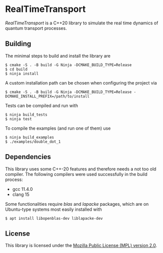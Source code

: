 # RealTimeTransport

_RealTimeTransport_ is a C++20 library to simulate the real time dynamics of quantum transport processes.

## Building

The minimal steps to build and install the library are

```console
$ cmake -S . -B build -G Ninja -DCMAKE_BUILD_TYPE=Release
$ cd build
$ ninja install
```

A custom installation path can be chosen when configuring the project via

```console
$ cmake -S . -B build -G Ninja -DCMAKE_BUILD_TYPE=Release -DCMAKE_INSTALL_PREFIX=/path/to/install
```

Tests can be compiled and run with

```console
$ ninja build_tests
$ ninja test
```

To compile the examples (and run one of them) use

```console
$ ninja build_examples
$ ./examples/double_dot_1
```

## Dependencies

This library uses some C++-20 features and therefore needs a not too old compiler. The following compilers were used successfully in the build process:

* gcc 11.4.0
* clang 15

Some functionalities require _blas_ and _lapacke_ packages, which are on Ubuntu-type systems most easily installed with

```console
$ apt install libopenblas-dev liblapacke-dev
```

## License

This library is licensed under the [Mozilla Public License (MPL) version 2.0](https://www.mozilla.org/en-US/MPL/2.0/FAQ/).